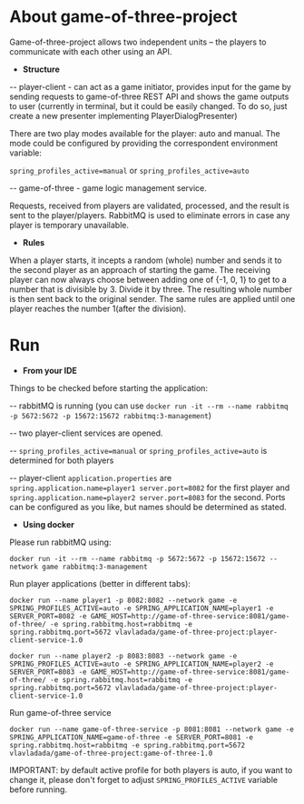 # About game-of-three-project

Game-of-three-project allows two independent units – the players to communicate with each other using an API.

* **Structure**

 -- player-client - can act as a game initiator, provides input for the game by sending requests to game-of-three REST API and shows the game outputs to user (currently in terminal, but it could be easily changed. To do so, just create a new presenter implementing PlayerDialogPresenter)

There are two play modes available for the player: auto and manual. 
The mode could be configured by providing the correspondent environment variable: 

`spring_profiles_active=manual` or `spring_profiles_active=auto`

-- game-of-three - game logic management service. 
  
Requests, received from players are validated, processed, and the result is sent to the player/players. RabbitMQ is used to eliminate errors in case any player is temporary unavailable.

* **Rules**
  
When a player starts, it incepts a random (whole) number and sends it to the second
  player as an approach of starting the game. The receiving player can now always choose
  between adding one of {-1, 0, 1} to get to a number that is divisible by 3. Divide it by three. The
  resulting whole number is then sent back to the original sender.
  The same rules are applied until one player reaches the number 1(after the division).

# Run

* **From your IDE**

Things to be checked before starting the application:

-- rabbitMQ is running (you can use `docker run -it --rm --name rabbitmq -p 5672:5672 -p 15672:15672 rabbitmq:3-management`)

-- two player-client services are opened. 

-- `spring_profiles_active=manual` or `spring_profiles_active=auto` is determined for both players 

-- player-client `application.properties` are `spring.application.name=player1
server.port=8082` for the first player and `spring.application.name=player2
server.port=8083` for the second.  Ports can be configured as you like, but names should be determined as stated.

* **Using docker**

Please run rabbitMQ using: 

`docker run -it --rm --name rabbitmq -p 5672:5672 -p 15672:15672 --network game rabbitmq:3-management`

Run player applications (better in different tabs):

`docker run --name player1 -p 8082:8082 --network game -e SPRING_PROFILES_ACTIVE=auto -e SPRING_APPLICATION_NAME=player1 -e SERVER_PORT=8082 -e GAME_HOST=http://game-of-three-service:8081/game-of-three/ -e spring.rabbitmq.host=rabbitmq -e spring.rabbitmq.port=5672 vlavladada/game-of-three-project:player-client-service-1.0`


`docker run --name player2 -p 8083:8083 --network game -e SPRING_PROFILES_ACTIVE=auto -e SPRING_APPLICATION_NAME=player2 -e SERVER_PORT=8083 -e GAME_HOST=http://game-of-three-service:8081/game-of-three/ -e spring.rabbitmq.host=rabbitmq -e spring.rabbitmq.port=5672 vlavladada/game-of-three-project:player-client-service-1.0`

Run game-of-three service

`docker run --name game-of-three-service -p 8081:8081 --network game -e SPRING_APPLICATION_NAME=game-of-three -e SERVER_PORT=8081 -e spring.rabbitmq.host=rabbitmq -e spring.rabbitmq.port=5672 vlavladada/game-of-three-project:game-of-three-1.0`


IMPORTANT: by default active profile for both players is auto, if you want to change it, please don't forget to adjust `SPRING_PROFILES_ACTIVE` variable before running.